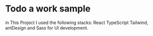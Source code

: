 # Todo a work sample

in This Project I used the following stacks:
React TypeScript
Tailwind, antDesign and Sass for UI development.
